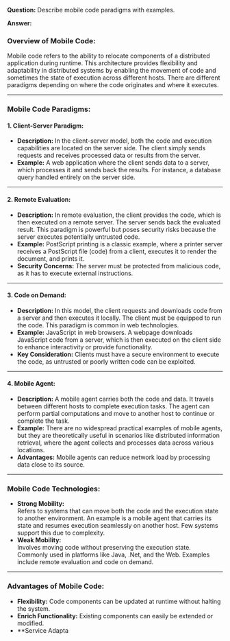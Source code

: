 **Question:** Describe mobile code paradigms with examples.

**Answer:**

### Overview of Mobile Code:
Mobile code refers to the ability to relocate components of a distributed application during runtime. This architecture provides flexibility and adaptability in distributed systems by enabling the movement of code and sometimes the state of execution across different hosts. There are different paradigms depending on where the code originates and where it executes.

---

### Mobile Code Paradigms:

#### 1. Client-Server Paradigm:
- **Description:** In the client-server model, both the code and execution capabilities are located on the server side. The client simply sends requests and receives processed data or results from the server.
- **Example:** A web application where the client sends data to a server, which processes it and sends back the results. For instance, a database query handled entirely on the server side.

---

#### 2. Remote Evaluation:
- **Description:** In remote evaluation, the client provides the code, which is then executed on a remote server. The server sends back the evaluated result. This paradigm is powerful but poses security risks because the server executes potentially untrusted code.
- **Example:** PostScript printing is a classic example, where a printer server receives a PostScript file (code) from a client, executes it to render the document, and prints it.
- **Security Concerns:** The server must be protected from malicious code, as it has to execute external instructions.

---

#### 3. Code on Demand:
- **Description:** In this model, the client requests and downloads code from a server and then executes it locally. The client must be equipped to run the code. This paradigm is common in web technologies.
- **Example:** JavaScript in web browsers. A webpage downloads JavaScript code from a server, which is then executed on the client side to enhance interactivity or provide functionality.
- **Key Consideration:** Clients must have a secure environment to execute the code, as untrusted or poorly written code can be exploited.

---

#### 4. Mobile Agent:
- **Description:** A mobile agent carries both the code and data. It travels between different hosts to complete execution tasks. The agent can perform partial computations and move to another host to continue or complete the task.
- **Example:** There are no widespread practical examples of mobile agents, but they are theoretically useful in scenarios like distributed information retrieval, where the agent collects and processes data across various locations.
- **Advantages:** Mobile agents can reduce network load by processing data close to its source.

---

### Mobile Code Technologies:

- **Strong Mobility:**  
  Refers to systems that can move both the code and the execution state to another environment. An example is a mobile agent that carries its state and resumes execution seamlessly on another host. Few systems support this due to complexity.
- **Weak Mobility:**  
  Involves moving code without preserving the execution state. Commonly used in platforms like Java, .Net, and the Web. Examples include remote evaluation and code on demand.

---

### Advantages of Mobile Code:
- **Flexibility:** Code components can be updated at runtime without halting the system.
- **Enrich Functionality:** Existing components can easily be extended or modified.
- **Service Adapta
